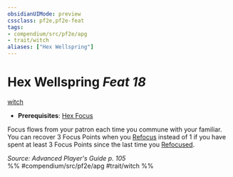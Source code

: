 ```yaml
---
obsidianUIMode: preview
cssclass: pf2e,pf2e-feat
tags:
- compendium/src/pf2e/apg
- trait/witch
aliases: ["Hex Wellspring"]
---
```

# Hex Wellspring  *Feat 18*  
[witch](rules/traits/witch-apg.md "Witch Class Trait")  

- **Prerequisites**: [Hex Focus](compendium/feats/hex-focus-apg.md)

Focus flows from your patron each time you commune with your familiar. You can recover 3 Focus Points when you [Refocus](rules/actions/refocus.md) instead of 1 if you have spent at least 3 Focus Points since the last time you [Refocused](rules/actions/refocus.md).

*Source: Advanced Player's Guide p. 105*  
%% #compendium/src/pf2e/apg #trait/witch %%
